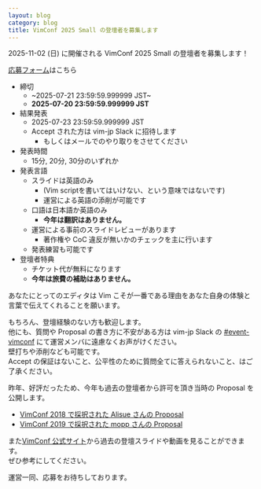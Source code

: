 ```yaml
---
layout: blog
category: blog
title: VimConf 2025 Small の登壇者を募集します
---
```


2025-11-02 (日) に開催される VimConf 2025 Small の登壇者を募集します！

[応募フォーム](https://forms.gle/7Pu4uvE4t8d9veBD6)はこちら

- 締切
  - ~2025-07-21 23:59:59.999999 JST~
  - **2025-07-20 23:59:59.999999 JST**
- 結果発表
  - 2025-07-23 23:59:59.999999 JST
  - Accept された方は vim-jp Slack に招待します
    - もしくはメールでのやり取りをさせてください
- 発表時間
  - 15分, 20分, 30分のいずれか
- 発表言語
  - スライドは英語のみ
    - (Vim scriptを書いてはいけない、という意味ではないです)
    - 運営による英語の添削が可能です
  - 口語は日本語か英語のみ
    - **今年は翻訳はありません。**
  - 運営による事前のスライドレビューがあります
    - 著作権や CoC 違反が無いかのチェックを主に行います
  - 発表練習も可能です
- 登壇者特典
  - チケット代が無料になります
  - **今年は旅費の補助はありません。**

あなたにとってのエディタは Vim こそが一番である理由をあなた自身の体験と言葉で伝えてくれることを願います。

もちろん、登壇経験のない方も歓迎します。  
他にも、質問や Proposal の書き方に不安がある方は vim-jp Slack の [#event-vimconf](https://vim-jp.slack.com/archives/C07CZV6R0) にて運営メンバに遠慮なくお声がけください。  
壁打ちや添削なども可能です。  
Accept の保証はないこと、公平性のために質問全てに答えられないこと、はご了承ください。

昨年、好評だったため、今年も過去の登壇者から許可を頂き当時の Proposal を公開します。

- [VimConf 2018 で採択された Alisue さんの Proposal](https://drive.google.com/file/d/11-7bmxWYph72Er1wdUhXjqu0wWL2_Ia1/view?usp=sharing)
- [VimConf 2019 で採択された mopp さんの Proposal](https://scrapbox.io/mopp/VimConf_2019_Proposal)

また[VimConf 公式サイト](https://vimconf.org)から過去の登壇スライドや動画を見ることができます。  
ぜひ参考にしてください。

運営一同、応募をお待ちしております。
